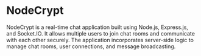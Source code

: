 # NodeCrypt
NodeCrypt is a real-time chat application built using Node.js, Express.js, and Socket.IO. It allows multiple users to join chat rooms and communicate with each other securely. The application incorporates server-side logic to manage chat rooms, user connections, and message broadcasting.
